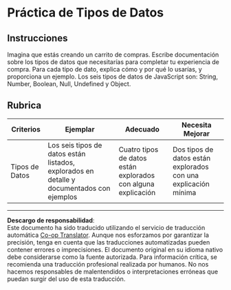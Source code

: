 <!--
CO_OP_TRANSLATOR_METADATA:
{
  "original_hash": "de0ec12c337394806425c7fd2f003b62",
  "translation_date": "2025-10-03T08:27:26+00:00",
  "source_file": "2-js-basics/1-data-types/assignment.md",
  "language_code": "es"
}
-->
# Práctica de Tipos de Datos

## Instrucciones

Imagina que estás creando un carrito de compras. Escribe documentación sobre los tipos de datos que necesitarías para completar tu experiencia de compra. Para cada tipo de dato, explica cómo y por qué lo usarías, y proporciona un ejemplo. Los seis tipos de datos de JavaScript son: String, Number, Boolean, Null, Undefined y Object.

## Rubrica

Criterios | Ejemplar | Adecuado | Necesita Mejorar
--- | --- | --- | --- |
Tipos de Datos | Los seis tipos de datos están listados, explorados en detalle y documentados con ejemplos | Cuatro tipos de datos están explorados con alguna explicación | Dos tipos de datos están explorados con una explicación mínima |

---

**Descargo de responsabilidad**:  
Este documento ha sido traducido utilizando el servicio de traducción automática [Co-op Translator](https://github.com/Azure/co-op-translator). Aunque nos esforzamos por garantizar la precisión, tenga en cuenta que las traducciones automatizadas pueden contener errores o imprecisiones. El documento original en su idioma nativo debe considerarse como la fuente autorizada. Para información crítica, se recomienda una traducción profesional realizada por humanos. No nos hacemos responsables de malentendidos o interpretaciones erróneas que puedan surgir del uso de esta traducción.